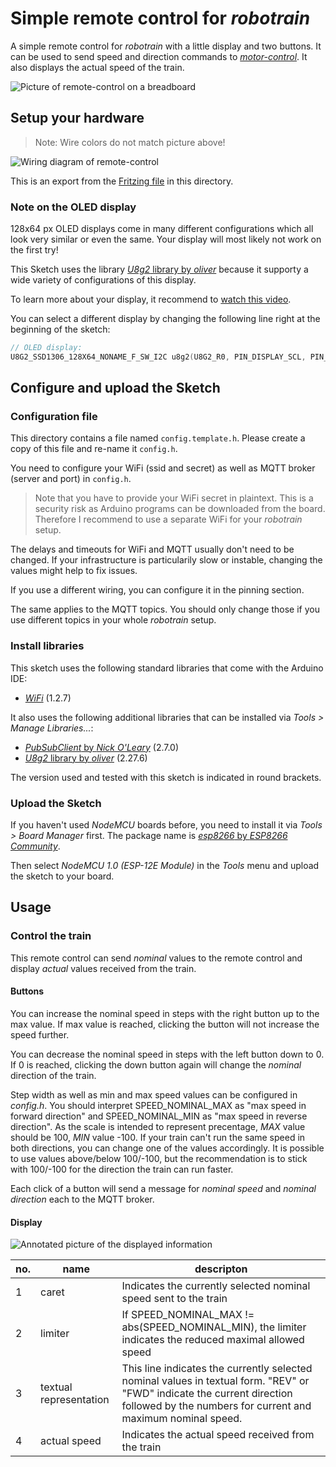 # Simple remote control for _robotrain_

A simple remote control for _robotrain_ with a little display and two buttons. It can be used to send speed and direction commands to [_motor-control_](../motor-control). It also displays the actual speed of the train.

![Picture of remote-control on a breadboard](remote-control_picture.jpg)

## Setup your hardware

> Note: Wire colors do not match picture above!

![Wiring diagram of remote-control](remote-control_bb.png)

This is an export from the [Fritzing file](remote-contorl.fzz) in this directory.

### Note on the OLED display

128x64 px OLED displays come in many different configurations which all look very similar or even the same. Your display will most likely not work on the first try!

This Sketch uses the library [_U8g2_ library by _oliver_](https://github.com/olikraus/u8g2) because it supporty a wide variety of configurations of this display.

To learn more about your display, it recommend to [watch this video](https://www.youtube.com/watch?v=0ZNhzXrhBVA).

You can select a different display by changing the following line right at the beginning of the sketch:

```C
// OLED display:
U8G2_SSD1306_128X64_NONAME_F_SW_I2C u8g2(U8G2_R0, PIN_DISPLAY_SCL, PIN_DISPLAY_SDA, U8X8_PIN_NONE);
```

## Configure and upload the Sketch

### Configuration file

This directory contains a file named `config.template.h`. Please create a copy of this file and re-name it `config.h`.

You need to configure your WiFi (ssid and secret) as well as MQTT broker (server and port) in `config.h`.

> Note that you have to provide your WiFi secret in plaintext. This is a security risk as Arduino programs can be downloaded from the board. Therefore I recommend to use a separate WiFi for your _robotrain_ setup.

The delays and timeouts for WiFi and MQTT usually don't need to be changed. If your infrastructure is particularily slow or instable, changing the values might help to fix issues.

If you use a different wiring, you can configure it in the pinning section.

The same applies to the MQTT topics. You should only change those if you use different topics in your whole _robotrain_ setup.

### Install libraries

This sketch uses the following standard libraries that come with the Arduino IDE:

* [_WiFi_](https://www.arduino.cc/en/Reference/WiFi) (1.2.7)

It also uses the following additional libraries that can be installed via _Tools > Manage Libraries..._:

* [_PubSubClient_ by _Nick O'Leary_](https://pubsubclient.knolleary.net/) (2.7.0)
* [_U8g2_ library by _oliver_](https://github.com/olikraus/u8g2) (2.27.6)

The version used and tested with this sketch is indicated in round brackets.

### Upload the Sketch

If you haven't used _NodeMCU_ boards before, you need to install it via _Tools > Board Manager_ first. The package name is [_esp8266_ by _ESP8266 Community_](https://github.com/esp8266/Arduino).

Then select _NodeMCU 1.0 (ESP-12E Module)_ in the _Tools_ menu and upload the sketch to your board.

## Usage

### Control the train

This remote control can send _nominal_ values to the remote control and display _actual_ values received from the train.

#### Buttons

You can increase the nominal speed in steps with the right button up to the max value. If max value is reached, clicking the button will not increase the speed further.

You can decrease the nominal speed in steps with the left button down to 0. If 0 is reached, clicking the down button again will change the _nominal_ direction of the train.

Step width as well as min and max speed values can be configured in _config.h_. You should interpret SPEED_NOMINAL_MAX as "max speed in forward direction" and SPEED_NOMINAL_MIN as "max speed in reverse direction". As the scale is intended to represent precentage, _MAX_ value should be 100, _MIN_ value -100. If your train can't run the same speed in both directions, you can change one of the values accordingly. It is possible to use values above/below 100/-100, but the recommendation is to stick with 100/-100 for the direction the train can run faster.

Each click of a button will send a message for _nominal speed_ and _nominal direction_ each to the MQTT broker.

#### Display

![Annotated picture of the displayed information](remote-control_display-annotated.jpg)

<table>
    <thead>
        <tr>
            <th>no.</th>
            <th>name</th>
            <th>descripton</th>
        </tr>
    </thead>
    <tbody>
        <tr>
            <td>1</td>
            <td>caret</td>
            <td>Indicates the currently selected nominal speed sent to the train</td>
        </tr>
        <tr>
            <td>2</td>
            <td>limiter</td>
            <td>If SPEED_NOMINAL_MAX != abs(SPEED_NOMINAL_MIN), the limiter indicates the reduced maximal allowed speed</td>
        </tr>
        <tr>
            <td>3</td>
            <td>textual representation</td>
            <td>This line indicates the currently selected nominal values in textual form. "REV" or "FWD" indicate the current direction followed by the numbers for current and maximum nominal speed.</td>
        </tr>
        <tr>
            <td>4</td>
            <td>actual speed</td>
            <td>Indicates the actual speed received from the train</td>
        </tr>
    </tbody>
</table>
